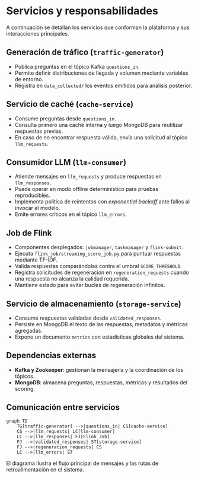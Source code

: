 # Servicios y responsabilidades

A continuación se detallan los servicios que conforman la plataforma y sus interacciones principales.

## Generación de tráfico (`traffic-generator`)
- Publica preguntas en el tópico Kafka `questions_in`.
- Permite definir distribuciones de llegada y volumen mediante variables de entorno.
- Registra en `data_collected/` los eventos emitidos para análisis posterior.

## Servicio de caché (`cache-service`)
- Consume preguntas desde `questions_in`.
- Consulta primero una caché interna y luego MongoDB para reutilizar respuestas previas.
- En caso de no encontrar respuesta válida, envía una solicitud al tópico `llm_requests`.

## Consumidor LLM (`llm-consumer`)
- Atiende mensajes en `llm_requests` y produce respuestas en `llm_responses`.
- Puede operar en modo offline determinístico para pruebas reproducibles.
- Implementa política de reintentos con *exponential backoff* ante fallos al invocar el modelo.
- Emite errores críticos en el tópico `llm_errors`.

## Job de Flink
- Componentes desplegados: `jobmanager`, `taskmanager` y `flink-submit`.
- Ejecuta `flink_job/streaming_score_job.py` para puntuar respuestas mediante TF-IDF.
- Valida respuestas comparándolas contra el umbral `SCORE_THRESHOLD`.
- Registra solicitudes de regeneración en `regeneration_requests` cuando una respuesta no alcanza la calidad requerida.
- Mantiene estado para evitar bucles de regeneración infinitos.

## Servicio de almacenamiento (`storage-service`)
- Consume respuestas validadas desde `validated_responses`.
- Persiste en MongoDB el texto de las respuestas, metadatos y métricas agregadas.
- Expone un documento `metrics` con estadísticas globales del sistema.

## Dependencias externas
- **Kafka y Zookeeper**: gestionan la mensajería y la coordinación de los tópicos.
- **MongoDB**: almacena preguntas, respuestas, métricas y resultados del scoring.

## Comunicación entre servicios
```mermaid
graph TD
    TG[traffic-generator] -->|questions_in| CS[cache-service]
    CS -->|llm_requests| LC[llm-consumer]
    LC -->|llm_responses| FJ[Flink Job]
    FJ -->|validated_responses| ST[storage-service]
    FJ -->|regeneration_requests| CS
    LC -->|llm_errors| ST
```

El diagrama ilustra el flujo principal de mensajes y las rutas de retroalimentación en el sistema.
